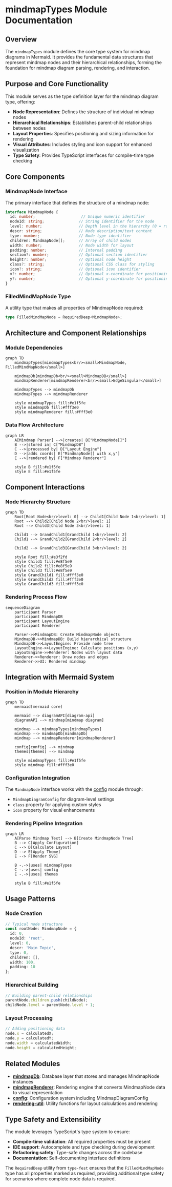 # mindmapTypes Module Documentation

## Overview

The `mindmapTypes` module defines the core type system for mindmap diagrams in Mermaid. It provides the fundamental data structures that represent mindmap nodes and their hierarchical relationships, forming the foundation for mindmap diagram parsing, rendering, and interaction.

## Purpose and Core Functionality

This module serves as the type definition layer for the mindmap diagram type, offering:

- **Node Representation**: Defines the structure of individual mindmap nodes
- **Hierarchical Relationships**: Establishes parent-child relationships between nodes
- **Layout Properties**: Specifies positioning and sizing information for rendering
- **Visual Attributes**: Includes styling and icon support for enhanced visualization
- **Type Safety**: Provides TypeScript interfaces for compile-time type checking

## Core Components

### MindmapNode Interface

The primary interface that defines the structure of a mindmap node:

```typescript
interface MindmapNode {
  id: number;                    // Unique numeric identifier
  nodeId: string;               // String identifier for the node
  level: number;                // Depth level in the hierarchy (0 = root)
  descr: string;                // Node description/text content
  type: number;                 // Node type identifier
  children: MindmapNode[];      // Array of child nodes
  width: number;                // Node width for layout
  padding: number;              // Internal padding
  section?: number;             // Optional section identifier
  height?: number;              // Optional node height
  class?: string;               // Optional CSS class for styling
  icon?: string;                // Optional icon identifier
  x?: number;                   // Optional x-coordinate for positioning
  y?: number;                   // Optional y-coordinate for positioning
}
```

### FilledMindMapNode Type

A utility type that makes all properties of MindmapNode required:

```typescript
type FilledMindMapNode = RequiredDeep<MindmapNode>;
```

## Architecture and Component Relationships

### Module Dependencies

```mermaid
graph TD
    mindmapTypes[mindmapTypes<br/><small>MindmapNode, FilledMindMapNode</small>]
    
    mindmapDb[mindmapDb<br/><small>MindmapDB</small>]
    mindmapRenderer[mindmapRenderer<br/><small>EdgeSingular</small>]
    
    mindmapTypes --> mindmapDb
    mindmapTypes --> mindmapRenderer
    
    style mindmapTypes fill:#e1f5fe
    style mindmapDb fill:#fff3e0
    style mindmapRenderer fill:#fff3e0
```

### Data Flow Architecture

```mermaid
graph LR
    A[Mindmap Parser] -->|creates| B["MindmapNode[]"]
    B -->|stored in| C["MindmapDB"]
    C -->|processed by| D["Layout Engine"]
    D -->|adds coords| E["MindmapNode[] with x,y"]
    E -->|rendered by| F["Mindmap Renderer"]
    
    style B fill:#e1f5fe
    style E fill:#e1f5fe
```

## Component Interactions

### Node Hierarchy Structure

```mermaid
graph TD
    Root[Root Node<br/>level: 0] --> Child1[Child Node 1<br/>level: 1]
    Root --> Child2[Child Node 2<br/>level: 1]
    Root --> Child3[Child Node 3<br/>level: 1]
    
    Child1 --> GrandChild1[GrandChild 1<br/>level: 2]
    Child1 --> GrandChild2[GrandChild 2<br/>level: 2]
    
    Child2 --> GrandChild3[GrandChild 3<br/>level: 2]
    
    style Root fill:#e3f2fd
    style Child1 fill:#e8f5e9
    style Child2 fill:#e8f5e9
    style Child3 fill:#e8f5e9
    style GrandChild1 fill:#fff3e0
    style GrandChild2 fill:#fff3e0
    style GrandChild3 fill:#fff3e0
```

### Rendering Process Flow

```mermaid
sequenceDiagram
    participant Parser
    participant MindmapDB
    participant LayoutEngine
    participant Renderer
    
    Parser->>MindmapDB: Create MindmapNode objects
    MindmapDB->>MindmapDB: Build hierarchical structure
    MindmapDB->>LayoutEngine: Provide node tree
    LayoutEngine->>LayoutEngine: Calculate positions (x,y)
    LayoutEngine->>Renderer: Nodes with layout data
    Renderer->>Renderer: Draw nodes and edges
    Renderer->>UI: Rendered mindmap
```

## Integration with Mermaid System

### Position in Module Hierarchy

```mermaid
graph TD
    mermaid[mermaid core]
    
    mermaid --> diagramAPI[diagram-api]
    diagramAPI --> mindmap[mindmap diagram]
    
    mindmap --> mindmapTypes[mindmapTypes]
    mindmap --> mindmapDb[mindmapDb]
    mindmap --> mindmapRenderer[mindmapRenderer]
    
    config[config] --> mindmap
    themes[themes] --> mindmap
    
    style mindmapTypes fill:#e1f5fe
    style mindmap fill:#fff3e0
```

### Configuration Integration

The `MindmapNode` interface works with the [config](config.md) module through:

- `MindmapDiagramConfig` for diagram-level settings
- `class` property for applying custom styles
- `icon` property for visual enhancements

### Rendering Pipeline Integration

```mermaid
graph LR
    A[Parse Mindmap Text] --> B[Create MindmapNode Tree]
    B --> C[Apply Configuration]
    C --> D[Calculate Layout]
    D --> E[Apply Theme]
    E --> F[Render SVG]
    
    B -.->|uses| mindmapTypes
    C -.->|uses| config
    E -.->|uses| themes
    
    style B fill:#e1f5fe
```

## Usage Patterns

### Node Creation

```typescript
// Typical node structure
const rootNode: MindmapNode = {
  id: 0,
  nodeId: 'root',
  level: 0,
  descr: 'Main Topic',
  type: 0,
  children: [],
  width: 100,
  padding: 10
};
```

### Hierarchical Building

```typescript
// Building parent-child relationships
parentNode.children.push(childNode);
childNode.level = parentNode.level + 1;
```

### Layout Processing

```typescript
// Adding positioning data
node.x = calculatedX;
node.y = calculatedY;
node.width = calculatedWidth;
node.height = calculatedHeight;
```

## Related Modules

- **[mindmapDb](mindmapDb.md)**: Database layer that stores and manages MindmapNode instances
- **[mindmapRenderer](mindmapRenderer.md)**: Rendering engine that converts MindmapNode data to visual representation
- **[config](config.md)**: Configuration system including MindmapDiagramConfig
- **[rendering-util](rendering-util.md)**: Utility functions for layout calculations and rendering

## Type Safety and Extensibility

The module leverages TypeScript's type system to ensure:

- **Compile-time validation**: All required properties must be present
- **IDE support**: Autocomplete and type checking during development
- **Refactoring safety**: Type-safe changes across the codebase
- **Documentation**: Self-documenting interface definitions

The `RequiredDeep` utility from `type-fest` ensures that the `FilledMindMapNode` type has all properties marked as required, providing additional type safety for scenarios where complete node data is required.